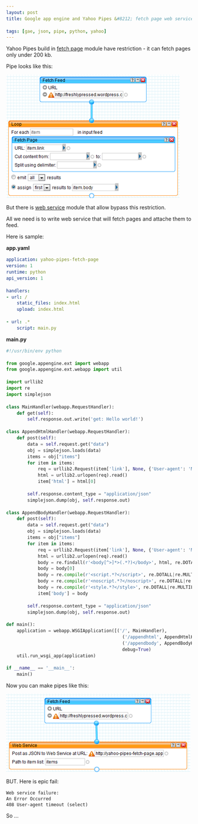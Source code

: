 ```yaml
---
layout: post
title: Google app engine and Yahoo Pipes &#8212; fetch page web service

tags: [gae, json, pipe, python, yahoo]
---
```


Yahoo Pipes build in [fetch page](http://pipes.yahoo.com/pipes/docs?doc=sources#FetchPage) module have restriction - it can fetch pages only under 200 kb.

Pipe looks like this:

![screenshot](/images/wp/113.png)

But there is [web service](http://pipes.yahoo.com/pipes/docs?doc=operators#WebService) module that allow bypass this restriction.

All we need is to write web service that will fetch pages and attache them to feed.

Here is sample:

**app.yaml**

```yml
application: yahoo-pipes-fetch-page
version: 1
runtime: python
api_version: 1

handlers:
- url: /
    static_files: index.html
    upload: index.html

- url: .*
    script: main.py
```

**main.py**

```py
#!/usr/bin/env python

from google.appengine.ext import webapp
from google.appengine.ext.webapp import util

import urllib2
import re
import simplejson

class MainHandler(webapp.RequestHandler):
    def get(self):
        self.response.out.write('get: Hello world!')

class AppendHtmlHandler(webapp.RequestHandler):
    def post(self):
        data = self.request.get("data")
        obj = simplejson.loads(data)
        items = obj["items"]
        for item in items:
            req = urllib2.Request(item['link'], None, {'User-agent': 'Mozilla/5.0'})
            html = urllib2.urlopen(req).read()
            item['html'] = html[0]

        self.response.content_type = "application/json"
        simplejson.dump(obj, self.response.out)

class AppendBodyHandler(webapp.RequestHandler):
    def post(self):
        data = self.request.get("data")
        obj = simplejson.loads(data)
        items = obj["items"]
        for item in items:
            req = urllib2.Request(item['link'], None, {'User-agent': 'Mozilla/5.0'})
            html = urllib2.urlopen(req).read()
            body = re.findall(r'<body[^>]*>(.*?)</body>', html, re.DOTALL|re.MULTILINE)
            body = body[0]
            body = re.compile(r'<script.*?</script>', re.DOTALL|re.MULTILINE).sub('', body)
            body = re.compile(r'<noscript.*?</noscript>', re.DOTALL|re.MULTILINE).sub('', body)
            body = re.compile(r'<style.*?</style>', re.DOTALL|re.MULTILINE).sub('', body)
            item['body'] = body

        self.response.content_type = "application/json"
        simplejson.dump(obj, self.response.out)

def main():
    application = webapp.WSGIApplication([('/', MainHandler),
                                            ('/appendhtml', AppendHtmlHandler),
                                            ('/appendbody', AppendBodyHandler)],
                                            debug=True)
    util.run_wsgi_app(application)

if __name__ == '__main__':
    main()
```

Now you can make pipes like this:

![screenshot](/images/wp/25.png)

BUT. Here is epic fail:

```
Web service failure:
An Error Occurred
408 User-agent timeout (select)
```

So ...
